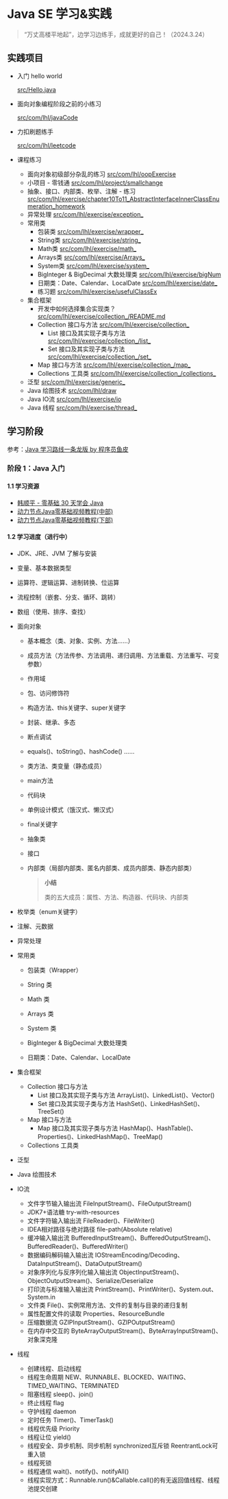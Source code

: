 # Java SE 学习&实践

> “万丈高楼平地起”，边学习边练手，成就更好的自己！（2024.3.24）



## 实践项目

- 入门 hello world

  [src/Hello.java](src/Hello.java)

- 面向对象编程阶段之前的小练习

  [src/com/lhl/javaCode](src/com/lhl/javaCode)

- 力扣刷题练手

  [src/com/lhl/leetcode](src/com/lhl/leetcode)

- 课程练习

  - 面向对象初级部分杂乱的练习 [src/com/lhl/oopExercise](src/com/lhl/oopExercise)
  - 小项目 - 零钱通 [src/com/lhl/project/smallchange](src/com/lhl/project/smallchange)
  - 抽象、接口、内部类、枚举、注解 - 练习 [src/com/lhl/exercise/chapter10To11_AbstractInterfaceInnerClassEnumeration_homework](src/com/lhl/exercise/chapter10To11_AbstractInterfaceInnerClassEnumeration_homework)
  - 异常处理 [src/com/lhl/exercise/exception_](src/com/lhl/exercise/exception_)
  - 常用类
    - 包装类 [src/com/lhl/exercise/wrapper_](src/com/lhl/exercise/wrapper_)
    - String类 [src/com/lhl/exercise/string_](src/com/lhl/exercise/string_)
    - Math类 [src/com/lhl/exercise/math_](src/com/lhl/exercise/math_)
    - Arrays类 [src/com/lhl/exercise/Arrays_](src/com/lhl/exercise/Arrays_)
    - System类 [src/com/lhl/exercise/system_](src/com/lhl/exercise/system_)
    - BigInteger & BigDecimal 大数处理类 [src/com/lhl/exercise/bigNum](src/com/lhl/exercise/bigNum)
    - 日期类：Date、Calendar、LocalDate [src/com/lhl/exercise/date_](src/com/lhl/exercise/date_)
    - 练习题 [src/com/lhl/exercise/usefulClassEx](src/com/lhl/exercise/usefulClassEx)
  - 集合框架
    - 开发中如何选择集合实现类？ [src/com/lhl/exercise/collection_/README.md](src/com/lhl/exercise/collection_/README.md)
    - Collection 接口与方法 [src/com/lhl/exercise/collection_](src/com/lhl/exercise/collection_)
      - List 接口及其实现子类与方法 [src/com/lhl/exercise/collection_/list_](src/com/lhl/exercise/collection_/list_)
      - Set 接口及其实现子类与方法 [src/com/lhl/exercise/collection_/set_](src/com/lhl/exercise/collection_/set_)
    - Map 接口与方法 [src/com/lhl/exercise/collection_/map_](src/com/lhl/exercise/collection_/map_)
    - Collections 工具类 [src/com/lhl/exercise/collection_/collections_](src/com/lhl/exercise/collection_/collections_)
  - 泛型 [src/com/lhl/exercise/generic_](src/com/lhl/exercise/generic_)
  - Java 绘图技术 [src/com/lhl/draw](src/com/lhl/draw)
  - Java IO流 [src/com/lhl/exercise/io](src/com/lhl/exercise/io)
  - Java 线程 [src/com/lhl/exercise/thread_](src/com/lhl/exercise/thread_)

## 学习阶段

参考：[Java 学习路线一条龙版 by 程序员鱼皮](https://github.com/liyupi/codefather/blob/main/%E5%AD%A6%E4%B9%A0%E8%B7%AF%E7%BA%BF/Java%E5%AD%A6%E4%B9%A0%E8%B7%AF%E7%BA%BF%20by%20%E7%A8%8B%E5%BA%8F%E5%91%98%E9%B1%BC%E7%9A%AE.md)

### 阶段 1：Java 入门

#### 1.1 学习资源

- [韩顺平 - 零基础 30 天学会 Java](https://www.bilibili.com/video/BV1fh411y7R8/)
- [动力节点Java零基础视频教程(中部)](https://www.bilibili.com/video/BV1Eb4y1P7iq)
- [动力节点Java零基础视频教程(下部)](https://www.bilibili.com/video/BV1p7421N7XT)

#### 1.2 学习进度（进行中）

- JDK、JRE、JVM 了解与安装

- 变量、基本数据类型

- 运算符、逻辑运算、进制转换、位运算

- 流程控制（嵌套、分支、循环、跳转）

- 数组（使用、排序、查找）

- 面向对象
  - 基本概念（类、对象、实例、方法……）
  - 成员方法（方法传参、方法调用、递归调用、方法重载、方法重写、可变参数）
  - 作用域
  - 包、访问修饰符
  - 构造方法、this关键字、super关键字
  - 封装、继承、多态
  - 断点调试
  - equals()、toString()、hashCode() ……
  - 类方法、类变量（静态成员）
  - main方法
  - 代码块
  - 单例设计模式（饿汉式、懒汉式）
  - final关键字

  - 抽象类

  - 接口

  - 内部类（局部内部类、匿名内部类、成员内部类、静态内部类）

    > **小结**
    >
    > 类的五大成员：属性、方法、构造器、代码块、内部类

- 枚举类（enum关键字）

- 注解、元数据

- 异常处理

- 常用类

  - 包装类（Wrapper）

  - String 类

  - Math 类

  - Arrays 类

  - System 类

  - BigInteger & BigDecimal 大数处理类

  - 日期类：Date、Calendar、LocalDate

- 集合框架

  - Collection 接口与方法
    - List 接口及其实现子类与方法 ArrayList()、LinkedList()、Vector()
    - Set 接口及其实现子类与方法 HashSet()、LinkedHashSet()、TreeSet()
  - Map 接口与方法
    - Map 接口及其实现子类与方法 HashMap()、HashTable()、Properties()、LinkedHashMap()、TreeMap()
  - Collections 工具类
  
- 泛型

- Java 绘图技术

- IO流

  - 文件字节输入输出流 FileInputStream()、FileOutputStream()
  - JDK7+语法糖 try-with-resources
  - 文件字符输入输出流 FileReader()、FileWriter()
  - IDEA相对路径与绝对路径 file-path(Absolute relative)
  - 缓冲输入输出流 BufferedInputStream()、BufferedOutputStream()、BufferedReader()、BufferedWriter()
  - 数据编码解码输入输出流 IOStreamEncoding/Decoding、DataInputStream()、DataOutputStream()
  - 对象序列化与反序列化输入输出流 ObjectInputStream()、ObjectOutputStream()、Serialize/Deserialize
  - 打印流与标准输入输出流 PrintStream()、PrintWriter()、System.out、System.in
  - 文件类 File()、实例常用方法、文件的复制与目录的递归复制
  - 属性配置文件的读取 Properties、ResourceBundle
  - 压缩数据流 GZIPInputStream()、GZIPOutputStream()
  - 在内存中交互的 ByteArrayOutputStream()、ByteArrayInputStream()、对象深克隆
  
- 线程

  - 创建线程、启动线程
  - 线程生命周期 NEW、RUNNABLE、BLOCKED、WAITING、TIMED_WAITING、TERMINATED
  - 阻塞线程 sleep()、join()
  - 终止线程 flag
  - 守护线程 daemon
  - 定时任务 Timer()、TimerTask()
  - 线程优先级 Priority
  - 线程让位 yield()
  - 线程安全、异步机制、同步机制 synchronized互斥锁 ReentrantLock可重入锁
  - 线程死锁
  - 线程通信 wait()、notify()、notifyAll()
  - 线程实现方式：Runnable.run()&Callable.call()的有无返回值线程、线程池提交创建

